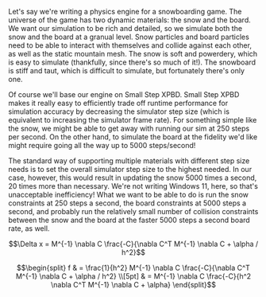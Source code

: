 Let's say we're writing a physics engine for a snowboarding game. The universe of the game has two dynamic materials: the snow and the board. We want our simulation to be rich and detailed, so we simulate both the snow and the board at a granual level. Snow particles and board particles need to be able to interact with themselves and collide against each other, as well as the static mountain mesh. The snow is soft and powerdery, which is easy to simulate (thankfully, since there's so much of it!). The snowboard is stiff and taut, which is difficult to simulate, but fortunately there's only one.

Of course we'll base our engine on Small Step XPBD. Small Step XPBD makes it really easy to efficiently trade off runtime performance for simulation accuracy by decreasing the simulator step size (which is equivalent to increasing the simulator frame rate). For something simple like the snow, we might be able to get away with running our sim at 250 steps per second. On the other hand, to simulate the board at the fidelity we'd like might require going all the way up to 5000 steps/second!

The standard way of supporting multiple materials with different step size needs is to set the overall simulator step size to the highest needed. In our case, however, this would result in updating the snow 5000 times a second, 20 times more than necessary. We're not writing Windows 11, here, so that's unacceptable inefficiency! What we want to be able to do is run the snow constraints at 250 steps a second, the board constraints at 5000 steps a second, and probably run the relatively small number of collision constraints between the snow and the board at the faster 5000 steps a second board rate, as well.



$$\Delta x = M^{-1} \nabla C \frac{-C}{\nabla C^T M^{-1} \nabla C + \alpha / h^2}$$
```math
\begin{split}
 f & = \frac{1}{h^2} M^{-1} \nabla C \frac{-C}{\nabla C^T M^{-1} \nabla C + \alpha / h^2} \\[5pt]
   & = M^{-1} \nabla C \frac{-C}{h^2 \nabla C^T M^{-1} \nabla C + \alpha}
\end{split}
```
